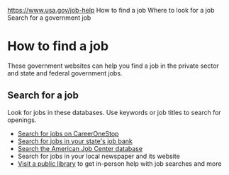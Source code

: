 

https://www.usa.gov/job-help
How to find a job
Where to look for a job
Search for a government job

How to find a job
=================

These government websites can help you find a job in the private sector and state and federal government jobs.

**Search for a job**
--------------------

Look for jobs in these databases. Use keywords or job titles to search for openings.

* [Search for jobs on CareerOneStop](https://www.careeronestop.org/JobSearch/FindJobs/find-jobs.aspx)
* [Search for jobs in your state's job bank](https://www.careeronestop.org/JobSearch/FindJobs/state-job-banks.aspx)
* [Search the American Job Center database](https://www.careeronestop.org/LocalHelp/AmericanJobCenters/find-american-job-centers.aspx)
* Search for jobs in your local newspaper and its website
* [Visit a public library](https://www.careeronestop.org/LocalHelp/CommunityServices/find-libraries.aspx)
  to get in-person help with job searches and more
